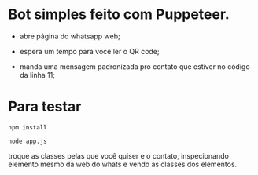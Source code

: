 # Bot simples feito com Puppeteer.

- abre página do whatsapp web;

- espera um tempo para você ler o QR code;

- manda uma mensagem padronizada pro contato que estiver no código da linha 11;

# Para testar

```shell
npm install

node app.js
```

troque as classes pelas que você quiser e o contato, inspecionando elemento mesmo da web do whats e vendo as classes dos elementos.

